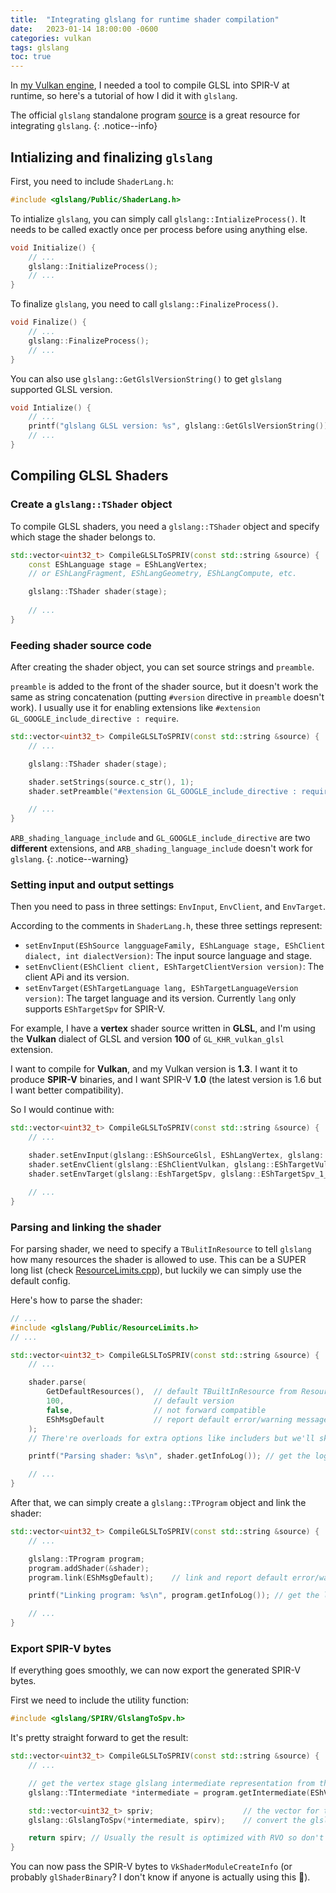 ```yaml
---
title:  "Integrating glslang for runtime shader compilation"
date:   2023-01-14 18:00:00 -0600
categories: vulkan
tags: glslang
toc: true
---
```


In [my Vulkan engine](/personal_projects/haru-v/#glslang-runtime-shader-compilation), I needed a tool to compile GLSL into SPIR-V at runtime, so here's a tutorial of how I did it with `glslang`.

The official `glslang` standalone program [source](https://github.com/KhronosGroup/glslang/blob/master/StandAlone/StandAlone.cpp) is a great resource for integrating `glslang`.
{: .notice--info}

## Intializing and finalizing `glslang`

First, you need to include `ShaderLang.h`:

```c++
#include <glslang/Public/ShaderLang.h>
```

To intialize `glslang`, you can simply call `glslang::IntializeProcess()`. It needs to be called exactly once per process before using anything else.

```c++
void Initialize() {
    // ...
    glslang::InitializeProcess();
    // ...
}
```

To finalize `glslang`, you need to call `glslang::FinalizeProcess()`.

```c++
void Finalize() {
    // ...
    glslang::FinalizeProcess();
    // ...
}
```

You can also use `glslang::GetGlslVersionString()` to get `glslang` supported GLSL version.

```c++
void Intialize() {
    // ...
    printf("glslang GLSL version: %s", glslang::GetGlslVersionString());
    // ...
}
```

## Compiling GLSL Shaders

### Create a `glslang::TShader` object

To compile GLSL shaders, you need a `glslang::TShader` object and specify which stage the shader belongs to.

```c++
std::vector<uint32_t> CompileGLSLToSPRIV(const std::string &source) {
    const EShLanguage stage = EShLangVertex;
    // or EShLangFragment, EShLangGeometry, EShLangCompute, etc.

    glslang::TShader shader(stage);
    
    // ...
}
```

### Feeding shader source code

After creating the shader object, you can set source strings and `preamble`.

`preamble` is added to the front of the shader source, but it doesn't work the same as string concatenation (putting `#version` directive in `preamble` doesn't work). I usually use it for enabling extensions like `#extension GL_GOOGLE_include_directive : require`.

```c++
std::vector<uint32_t> CompileGLSLToSPRIV(const std::string &source) {
    // ...

    glslang::TShader shader(stage);

    shader.setStrings(source.c_str(), 1);
    shader.setPreamble("#extension GL_GOOGLE_include_directive : require\n");

    // ...
}
```

`ARB_shading_language_include` and `GL_GOOGLE_include_directive` are two **different** extensions, and `ARB_shading_language_include` doesn't work for `glslang`.
{: .notice--warning}

### Setting input and output settings

Then you need to pass in three settings: `EnvInput`, `EnvClient`, and `EnvTarget`.

According to the comments in `ShaderLang.h`, these three settings represent:

- `setEnvInput(EShSource langguageFamily, EShLanguage stage, EShClient dialect, int dialectVersion)`: The input source language and stage.
- `setEnvClient(EShClient client, EShTargetClientVersion version)`: The client APi and its version.
- `setEnvTarget(EShTargetLanguage lang, EShTargetLanguageVersion version)`: The target language and its version. Currently `lang` only supports `EShTargetSpv` for SPIR-V.

For example, I have a **vertex** shader source written in **GLSL**, and I'm using the **Vulkan** dialect of GLSL and version **100** of `GL_KHR_vulkan_glsl` extension.

I want to compile for **Vulkan**, and my Vulkan version is **1.3**. I want it to produce **SPIR-V** binaries, and I want SPIR-V **1.0** (the latest version is 1.6 but I want better compatibility).

So I would continue with:

```c++
std::vector<uint32_t> CompileGLSLToSPRIV(const std::string &source) {
    // ...

    shader.setEnvInput(glslang::EShSourceGlsl, EShLangVertex, glslang::EShClientVulkan, 100);
    shader.setEnvClient(glslang::EShClientVulkan, glslang::EShTargetVulkan_1_3);
    shader.setEnvTarget(glslang::EshTargetSpv, glslang::EShTargetSpv_1_0);

    // ...
}
```

### Parsing and linking the shader

For parsing shader, we need to specify a `TBulitInResource` to tell `glslang` how many resources the shader is allowed to use. This can be a SUPER long list (check [ResourceLimits.cpp](https://github.com/KhronosGroup/glslang/blob/master/StandAlone/ResourceLimits.cpp)), but luckily we can simply use the default config.

Here's how to parse the shader:

```c++
// ...
#include <glslang/Public/ResourceLimits.h>
// ...

std::vector<uint32_t> CompileGLSLToSPRIV(const std::string &source) {
    // ...

    shader.parse(
        GetDefaultResources(),  // default TBuiltInResource from ResourceLimits.h
        100,                    // default version
        false,                  // not forward compatible
        EShMsgDefault           // report default error/warning messages
    );
    // There're overloads for extra options like includers but we'll skip that for now

    printf("Parsing shader: %s\n", shader.getInfoLog()); // get the log for parsing the shader

    // ...
}
```

After that, we can simply create a `glslang::TProgram` object and link the shader:

```c++
std::vector<uint32_t> CompileGLSLToSPRIV(const std::string &source) {
    // ...

    glslang::TProgram program;
    program.addShader(&shader);
    program.link(EShMsgDefault);    // link and report default error/warning messages

    printf("Linking program: %s\n", program.getInfoLog()); // get the log for linking the program

    // ...
}
```

### Export SPIR-V bytes

If everything goes smoothly, we can now export the generated SPIR-V bytes.

First we need to include the utility function:

```c++
#include <glslang/SPIRV/GlslangToSpv.h>
```

It's pretty straight forward to get the result:

```c++
std::vector<uint32_t> CompileGLSLToSPRIV(const std::string &source) {
    // ...

    // get the vertex stage glslang intermediate representation from the program
    glslang::TIntermediate *intermediate = program.getIntermediate(EShVertex);

    std::vector<uint32_t> spriv;                    // the vector for the output
    glslang::GlslangToSpv(*intermediate, spirv);    // convert the glslang intermediate into SPIR-V bytes

    return spirv; // Usually the result is optimized with RVO so don't worry about copying
}
```

You can now pass the SPIR-V bytes to `VkShaderModuleCreateInfo` (or probably `glShaderBinary`? I don't know if anyone is actually using this 🙂).
